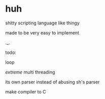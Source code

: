 # huh
shitty scripting language like thingy

made to be very easy to implement

._.

todo: 

loop

*extreme* multi threading

its own parser instead of abusing sh's parser

make compiler to C
